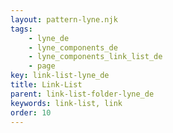```yaml
---
layout: pattern-lyne.njk
tags: 
    - lyne_de
    - lyne_components_de
    - lyne_components_link_list_de
    - page
key: link-list-lyne_de
title: Link-List
parent: link-list-folder-lyne_de
keywords: link-list, link
order: 10
---
```

